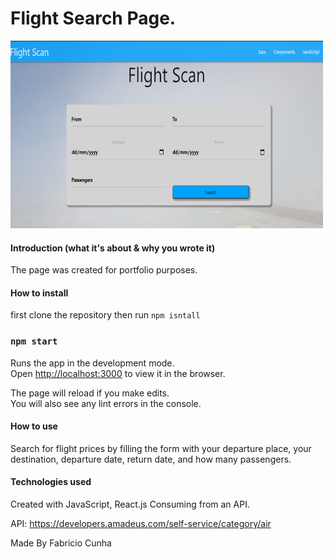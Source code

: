 # Flight Search Page.



<img src="images/Capture.PNG" alt="drawing" width="500" height="300"/>


#### Introduction (what it's about & why you wrote it)
 The page was created for portfolio purposes.

#### How to install

first clone the repository then run `npm isntall`

### `npm start`

Runs the app in the development mode.<br />
Open [http://localhost:3000](http://localhost:3000) to view it in the browser.

The page will reload if you make edits.<br />
You will also see any lint errors in the console.

#### How to use
Search for flight prices by filling the form with your departure place, your destination, departure date, return date, and how many passengers.

#### Technologies used
Created with JavaScript, React.js Consuming from an API.

API: https://developers.amadeus.com/self-service/category/air

Made By Fabricio Cunha




